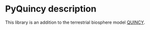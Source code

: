 # PyQuincy description

This library is an addition to the terrestrial biosphere model [QUINCY](https://www.bgc-jena.mpg.de/en/bsi/projects/quincy).
